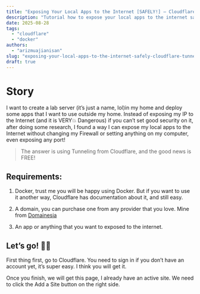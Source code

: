 ```yaml
---
title: "Exposing Your Local Apps to the Internet [SAFELY!] — Cloudflare Tunnel [2025]"
description: "Tutorial how to expose your local apps to the internet safely using Cloudflare Tunnel"
date: 2025-08-28
tags: 
  - "cloudflare"
  - "docker"
authors:
  - "arizmuajianisan"
slug: "exposing-your-local-apps-to-the-internet-safely-cloudflare-tunnel-2025"
draft: true
---
```


# Story

I want to create a lab server (it’s just a name, lol)in my home and deploy some apps that I want to use outside my home. Instead of exposing my IP to the Internet (and it is VERY💥 Dangerous) if you can’t set good security on it, after doing some research, I found a way I can expose my local apps to the Internet without changing my Firewall or setting anything on my computer, even exposing any port!

> The answer is using Tunneling from Cloudflare, and the good news is FREE!

## Requirements:

1. Docker, trust me you will be happy using Docker. But if you want to use it another way, Cloudflare has documentation about it, and still easy.

2. A domain, you can purchase one from any provider that you love. Mine from [Domainesia](https://my.domainesia.com/ref.php?u=23913)

5. An app or anything that you want to exposed to the internet.

## Let’s go! 🐱‍🏍

First thing first, go to Cloudflare. You need to sign in if you don’t have an account yet, it’s super easy. I think you will get it.

Once you finish, we will get this page, I already have an active site. We need to click the Add a Site button on the right side.